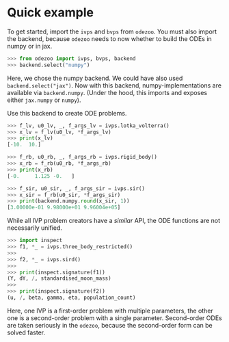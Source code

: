 # Quick example


To get started, import the `ivps` and `bvps` from `odezoo`.
You must also import the backend, because `odezoo` needs to now whether to build the ODEs in numpy or in jax.
```python
>>> from odezoo import ivps, bvps, backend
>>> backend.select("numpy")

```
Here, we chose the numpy backend. We could have also used `backend.select("jax")`.
Now with this backend, numpy-implementations are available via `backend.numpy`.
(Under the hood, this imports and exposes either `jax.numpy` or `numpy`).

Use this backend to create ODE problems.

```python
>>> f_lv, u0_lv, _, f_args_lv = ivps.lotka_volterra()
>>> x_lv = f_lv(u0_lv, *f_args_lv)
>>> print(x_lv)
[-10.  10.]

```
```python
>>> f_rb, u0_rb, _, f_args_rb = ivps.rigid_body()
>>> x_rb = f_rb(u0_rb, *f_args_rb)
>>> print(x_rb)
[-0.     1.125 -0.   ]

```
```python
>>> f_sir, u0_sir, _, f_args_sir = ivps.sir()
>>> x_sir = f_rb(u0_sir, *f_args_sir)
>>> print(backend.numpy.round(x_sir, 1))
[3.00000e-01 9.98000e+01 9.96004e+05]

```

While all IVP problem creators have a _similar_ API, the ODE functions are not necessarily unified.

```python
>>> import inspect
>>> f1, *_ = ivps.three_body_restricted()
>>>
>>> f2, *_ = ivps.sird()
>>>
>>> print(inspect.signature(f1))
(Y, dY, /, standardised_moon_mass)
>>>
>>> print(inspect.signature(f2))
(u, /, beta, gamma, eta, population_count)

```
Here, one IVP is a first-order problem with multiple parameters, the other one is a second-order problem with a single parameter.
Second-order ODEs are taken seriously in the `odezoo`, because the second-order form can be solved faster.
